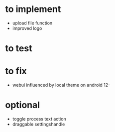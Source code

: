 # to implement
- upload file function
- improved logo

# to test

# to fix
- webui influenced by local theme on android 12-

# optional
- toggle process text action
- draggable settingshandle